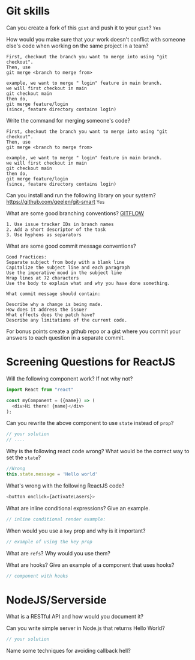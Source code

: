 # Git skills

Can you create a fork of this `gist` and push it to your `gist`? `Yes`

How would you make sure that your work doesn't conflict with someone else's code when working on the same project in a team?
```
First, checkout the branch you want to merge into using "git checkout".
Then, use 
git merge <branch to merge from>

example, we want to merge " login" feature in main branch. 
we will first checkout in main
git checkout main
then do,
git merge feature/login
(since, feature directory contains login)
```
Write the command for merging someone's code?
```
First, checkout the branch you want to merge into using "git checkout".
Then, use 
git merge <branch to merge from>

example, we want to merge " login" feature in main branch. 
we will first checkout in main
git checkout main
then do,
git merge feature/login
(since, feature directory contains login)
```

Can you install and run the following library on your system? https://github.com/geelen/git-smart `Yes`

What are some good branching conventions?
[GITFLOW](https://i.stack.imgur.com/tjJCt.png)
```
1. Use issue tracker IDs in branch names
2. Add a short descriptor of the task
3. Use hyphens as separators
```


What are some good commit message conventions?

```
Good Practices:
Separate subject from body with a blank line
Capitalize the subject line and each paragraph
Use the imperative mood in the subject line
Wrap lines at 72 characters
Use the body to explain what and why you have done something.

What commit message should contain:

Describe why a change is being made.
How does it address the issue?
What effects does the patch have?
Describe any limitations of the current code.
```

For bonus points create a github repo or a gist where you commit your answers to each question in a separate commit.


# Screening Questions for ReactJS

Will the following component work? If not why not?

```js
import React from "react"

const myComponent = ({name}) => (
  <div>Hi there! {name}</div>
);
```

Can you rewrite the above component to use `state` instead of `prop`?

```js
// your solution
// ....
```


Why is the following react code wrong? What would be the correct way to set the `state`?

```js
//Wrong
this.state.message = 'Hello world'
```

What's wrong with the following ReactJS code?

```js
<button onclick={activateLasers}>
```

What are inline conditional expressions? Give an example.

```js
// inline conditional render example:
```

When would you use a `key` prop and why is it important?

```js
// example of using the key prop
```

What are `refs`? Why would you use them?

What are hooks? Give an example of a component that uses hooks?

```js
// component with hooks
```

# NodeJS/Serverside

What is a RESTful API and how would you document it?

Can you write simple server in Node.js that returns Hello World?

```js
// your solution
```

Name some techniques for avoiding callback hell?
